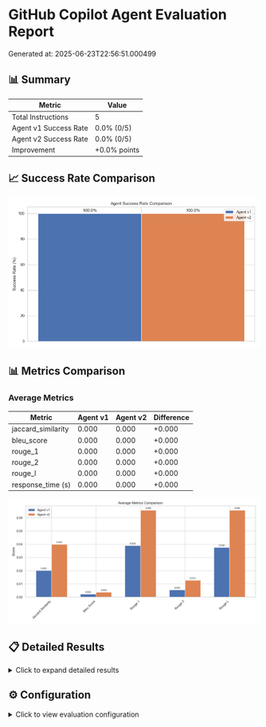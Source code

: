 # GitHub Copilot Agent Evaluation Report

Generated at: 2025-06-23T22:56:51.000499

## 📊 Summary

| Metric | Value |
|--------|-------|
| Total Instructions | 5 |
| Agent v1 Success Rate | 0.0% (0/5) |
| Agent v2 Success Rate | 0.0% (0/5) |
| Improvement | +0.0% points |

## 📈 Success Rate Comparison

![Success Rate Comparison](success_rate_comparison.png)

## 📊 Metrics Comparison

### Average Metrics
| Metric | Agent v1 | Agent v2 | Difference |
|--------|----------|----------|------------|
| jaccard_similarity | 0.000 | 0.000 | +0.000 |
| bleu_score | 0.000 | 0.000 | +0.000 |
| rouge_1 | 0.000 | 0.000 | +0.000 |
| rouge_2 | 0.000 | 0.000 | +0.000 |
| rouge_l | 0.000 | 0.000 | +0.000 |
| response_time (s) | 0.000 | 0.000 | +0.000 |

![Metrics Comparison](metrics_comparison.png)

## 📋 Detailed Results

<details><summary>Click to expand detailed results</summary>

| ID | Type | Difficulty | v1 Success | v2 Success | v1 Jaccard | v2 Jaccard | v1 BLEU | v2 BLEU | v1 ROUGE-L | v2 ROUGE-L | v1 Time (s) | v2 Time (s) |
|----|------|------------|------------|------------|------------|------------|---------|---------|------------|------------|-------------|-------------|
| bug_fix_1 | bug_fix | hard | ❌ | ❌ | 0.000 | 0.000 | 0.000 | 0.000 | 0.000 | 0.000 | 0.00 | 0.00 |
| code_review_1 | code_review | medium | ❌ | ❌ | 0.000 | 0.000 | 0.000 | 0.000 | 0.000 | 0.000 | 0.00 | 0.00 |
| pr_creation_1 | pr_creation | easy | ❌ | ❌ | 0.000 | 0.000 | 0.000 | 0.000 | 0.000 | 0.000 | 0.00 | 0.00 |
| refactor_1 | refactoring | easy | ❌ | ❌ | 0.000 | 0.000 | 0.000 | 0.000 | 0.000 | 0.000 | 0.00 | 0.00 |
| test_case_1 | test_creation | medium | ❌ | ❌ | 0.000 | 0.000 | 0.000 | 0.000 | 0.000 | 0.000 | 0.00 | 0.00 |
</details>

## ⚙️ Configuration

<details><summary>Click to view evaluation configuration</summary>

```json
{
  "agent_v1_endpoint": "https://generativelanguage.googleapis.com/v1beta/models/gemini-2.5-flash",
  "agent_v2_endpoint": "https://api.groq.com/openai/v1/chat/completion/meta-llama/llama-4-maverick-17b-128e-instruct",
  "api_key_v1": "",
  "api_key_v2": "",
  "instructions_file": "instructions.json",
  "results_dir": "results",
  "timeout": 60,
  "max_retries": 3,
  "retry_delay": 5
}
```
</details>
